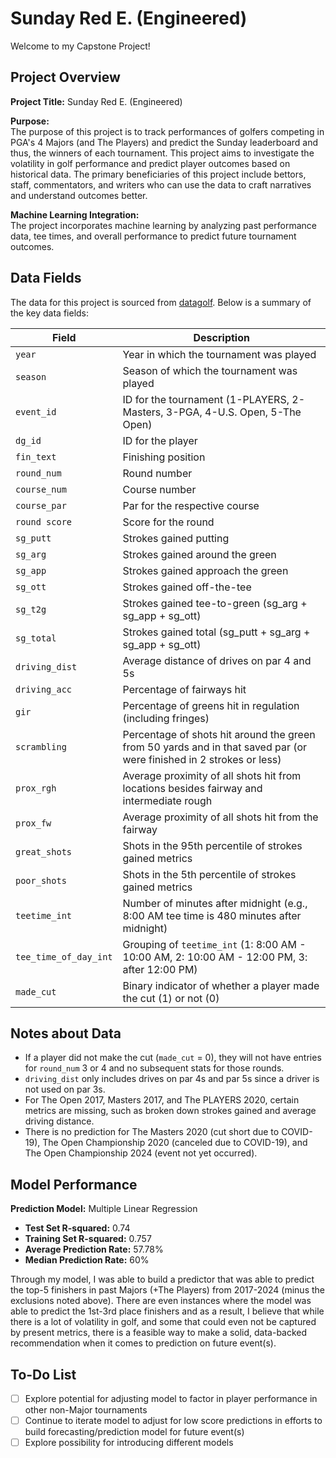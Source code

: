 # Sunday Red E. (Engineered)
Welcome to my Capstone Project!

## Project Overview
**Project Title:** Sunday Red E. (Engineered)

**Purpose:**  
The purpose of this project is to track performances of golfers competing in PGA's 4 Majors (and The Players) and predict the Sunday leaderboard and thus, the winners of each tournament. This project aims to investigate the volatility in golf performance and predict player outcomes based on historical data. The primary beneficiaries of this project include bettors, staff, commentators, and writers who can use the data to craft narratives and understand outcomes better.

**Machine Learning Integration:**  
The project incorporates machine learning by analyzing past performance data, tee times, and overall performance to predict future tournament outcomes.

## Data Fields
The data for this project is sourced from [datagolf](https://datagolf.com/). Below is a summary of the key data fields:

| Field                   | Description                                                                                       |
|-------------------------|---------------------------------------------------------------------------------------------------|
| `year`                  | Year in which the tournament was played                                                           |
| `season`                | Season of which the tournament was played                                                         |
| `event_id`              | ID for the tournament (1-PLAYERS, 2-Masters, 3-PGA, 4-U.S. Open, 5-The Open)                     |
| `dg_id`                 | ID for the player                                                                                 |
| `fin_text`              | Finishing position                                                                                |
| `round_num`             | Round number                                                                                      |
| `course_num`            | Course number                                                                                     |
| `course_par`            | Par for the respective course                                                                     |
| `round score`           | Score for the round                                                                               |
| `sg_putt`               | Strokes gained putting                                                                            |
| `sg_arg`                | Strokes gained around the green                                                                   |
| `sg_app`                | Strokes gained approach the green                                                                 |
| `sg_ott`                | Strokes gained off-the-tee                                                                        |
| `sg_t2g`                | Strokes gained tee-to-green (sg_arg + sg_app + sg_ott)                                            |
| `sg_total`              | Strokes gained total (sg_putt + sg_arg + sg_app + sg_ott)                                         |
| `driving_dist`          | Average distance of drives on par 4 and 5s                                                        |
| `driving_acc`           | Percentage of fairways hit                                                                        |
| `gir`                   | Percentage of greens hit in regulation (including fringes)                                        |
| `scrambling`            | Percentage of shots hit around the green from 50 yards and in that saved par (or were finished in 2 strokes or less) |
| `prox_rgh`              | Average proximity of all shots hit from locations besides fairway and intermediate rough          |
| `prox_fw`               | Average proximity of all shots hit from the fairway                                               |
| `great_shots`           | Shots in the 95th percentile of strokes gained metrics                                            |
| `poor_shots`            | Shots in the 5th percentile of strokes gained metrics                                             |
| `teetime_int`           | Number of minutes after midnight (e.g., 8:00 AM tee time is 480 minutes after midnight)           |
| `tee_time_of_day_int`   | Grouping of `teetime_int` (1: 8:00 AM - 10:00 AM, 2: 10:00 AM - 12:00 PM, 3: after 12:00 PM)      |
| `made_cut`              | Binary indicator of whether a player made the cut (1) or not (0)                                  |

## Notes about Data
- If a player did not make the cut (`made_cut` = 0), they will not have entries for `round_num` 3 or 4 and no subsequent stats for those rounds.
- `driving_dist` only includes drives on par 4s and par 5s since a driver is not used on par 3s.
- For The Open 2017, Masters 2017, and The PLAYERS 2020, certain metrics are missing, such as broken down strokes gained and average driving distance.
- There is no prediction for The Masters 2020 (cut short due to COVID-19), The Open Championship 2020 (canceled due to COVID-19), and The Open Championship 2024 (event not yet occurred).

## Model Performance
**Prediction Model:** Multiple Linear Regression  
- **Test Set R-squared:** 0.74  
- **Training Set R-squared:** 0.757  
- **Average Prediction Rate:** 57.78%  
- **Median Prediction Rate:** 60%

Through my model, I was able to build a predictor that was able to predict the top-5 finishers in past Majors (+The Players) from 2017-2024 (minus the exclusions noted above). There are even instances where the model was able to predict the 1st-3rd place finishers and as a result, I believe that while there is a lot of volatility in golf, and some that could even not be captured by present metrics, there is a feasible way to make a solid, data-backed recommendation when it comes to prediction on future event(s).

## To-Do List
- [ ] Explore potential for adjusting model to factor in player performance in other non-Major tournaments
- [ ] Continue to iterate model to adjust for low score predictions in efforts to build forecasting/prediction model for future event(s)
- [ ] Explore possibility for introducing different models 
